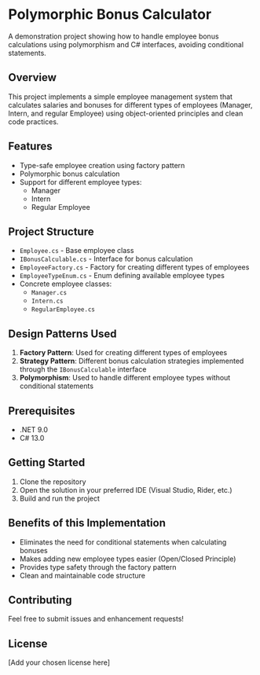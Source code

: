 # Polymorphic Bonus Calculator

A demonstration project showing how to handle employee bonus calculations using polymorphism and C# interfaces, avoiding conditional statements.

## Overview

This project implements a simple employee management system that calculates salaries and bonuses for different types of employees (Manager, Intern, and regular Employee) using object-oriented principles and clean code practices.

## Features

- Type-safe employee creation using factory pattern
- Polymorphic bonus calculation
- Support for different employee types:
    - Manager
    - Intern
    - Regular Employee

## Project Structure

- `Employee.cs` - Base employee class
- `IBonusCalculable.cs` - Interface for bonus calculation
- `EmployeeFactory.cs` - Factory for creating different types of employees
- `EmployeeTypeEnum.cs` - Enum defining available employee types
- Concrete employee classes:
    - `Manager.cs`
    - `Intern.cs`
    - `RegularEmployee.cs`

## Design Patterns Used

1. **Factory Pattern**: Used for creating different types of employees
2. **Strategy Pattern**: Different bonus calculation strategies implemented through the `IBonusCalculable` interface
3. **Polymorphism**: Used to handle different employee types without conditional statements

## Prerequisites

- .NET 9.0
- C# 13.0

## Getting Started

1. Clone the repository
2. Open the solution in your preferred IDE (Visual Studio, Rider, etc.)
3. Build and run the project

## Benefits of this Implementation

- Eliminates the need for conditional statements when calculating bonuses
- Makes adding new employee types easier (Open/Closed Principle)
- Provides type safety through the factory pattern
- Clean and maintainable code structure

## Contributing

Feel free to submit issues and enhancement requests!

## License

[Add your chosen license here]